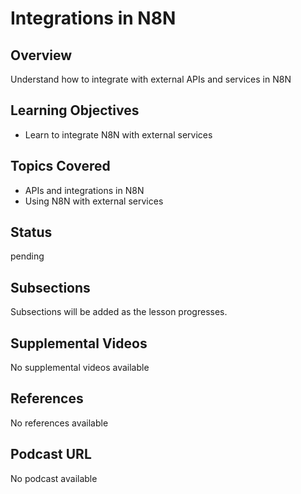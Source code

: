 # Integrations in N8N

## Overview

Understand how to integrate with external APIs and services in N8N

## Learning Objectives

- Learn to integrate N8N with external services

## Topics Covered

- APIs and integrations in N8N
- Using N8N with external services

## Status

pending

## Subsections

Subsections will be added as the lesson progresses.

## Supplemental Videos

No supplemental videos available

## References

No references available

## Podcast URL

No podcast available